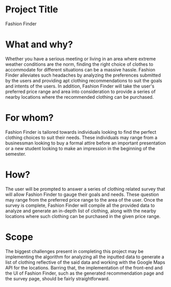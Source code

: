 # Project Title

Fashion Finder

# What and why?

Whether you have a serious meeting or living in an area where extreme weather conditions are the norm, finding the right choice of clothes to accommodate for different situations can be a massive hassle. Fashion Finder alleviates such headaches by analyzing the preferences submitted by the users and providing apt clothing recommendations to suit the goals and intents of the users. In addition, Fashion Finder will take the user's preferred price range and area into consideration to provide a series of nearby locations where the recommended clothing can be purchased. 

# For whom?

Fashion Finder is tailored towards individuals looking to find the perfect clothing choices to suit their needs. These individuals may range from a businessman looking to buy a formal attire before an important presentation or a new student looking to make an impression in the beginning of the semester. 

# How?

The user will be prompted to answer a series of clothing related survey that will allow Fashion Finder to gauge their goals and needs. These question may range from the preferred price range to the area of the user. Once the survey is complete, Fashion Finder will compile all the provided data to analyze and generate an in-depth list of clothing, along with the nearby locations where such clothing can be purchased in the given price range. 

# Scope

The biggest challenges present in completing this project may be implementing the algorithm for analyzing all the inputted data to generate a list of clothing reflective of the said data and working with the Google Maps API for the locations. Barring that, the implementation of the front-end and the UI of Fashion Finder, such as the generated recommendation page and the survey page, should be fairly straightforward.